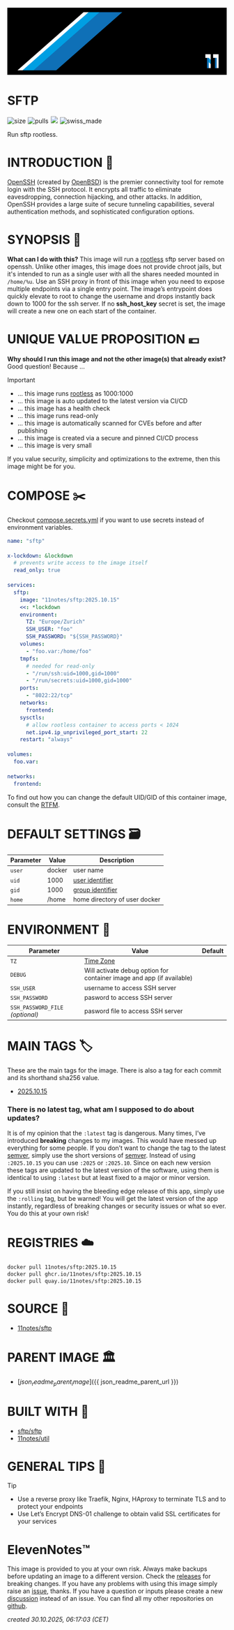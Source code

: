 ![banner](https://github.com/11notes/defaults/blob/main/static/img/banner.png?raw=true)

# SFTP
![size](https://img.shields.io/docker/image-size/11notes/sftp/2025.10.15?color=0eb305)![5px](https://github.com/11notes/defaults/blob/main/static/img/transparent5x2px.png?raw=true)![pulls](https://img.shields.io/docker/pulls/11notes/sftp?color=2b75d6)![5px](https://github.com/11notes/defaults/blob/main/static/img/transparent5x2px.png?raw=true)[<img src="https://img.shields.io/github/issues/11notes/docker-sftp?color=7842f5">](https://github.com/11notes/docker-sftp/issues)![5px](https://github.com/11notes/defaults/blob/main/static/img/transparent5x2px.png?raw=true)![swiss_made](https://img.shields.io/badge/Swiss_Made-FFFFFF?labelColor=FF0000&logo=data:image/svg%2bxml;base64,PHN2ZyB2ZXJzaW9uPSIxIiB3aWR0aD0iNTEyIiBoZWlnaHQ9IjUxMiIgdmlld0JveD0iMCAwIDMyIDMyIiB4bWxucz0iaHR0cDovL3d3dy53My5vcmcvMjAwMC9zdmciPgogIDxyZWN0IHdpZHRoPSIzMiIgaGVpZ2h0PSIzMiIgZmlsbD0idHJhbnNwYXJlbnQiLz4KICA8cGF0aCBkPSJtMTMgNmg2djdoN3Y2aC03djdoLTZ2LTdoLTd2LTZoN3oiIGZpbGw9IiNmZmYiLz4KPC9zdmc+)

Run sftp rootless.

# INTRODUCTION 📢

[OpenSSH](https://www.openssh.org/) (created by [OpenBSD](https://www.openbsd.org/)) is the premier connectivity tool for remote login with the SSH protocol. It encrypts all traffic to eliminate eavesdropping, connection hijacking, and other attacks. In addition, OpenSSH provides a large suite of secure tunneling capabilities, several authentication methods, and sophisticated configuration options.

# SYNOPSIS 📖
**What can I do with this?** This image will run a [rootless](https://github.com/11notes/RTFM/blob/main/linux/container/image/rootless.md) sftp server based on openssh. Unlike other images, this image does not provide chroot jails, but it's intended to run as a single user with all the shares needed mounted in ```/home/%u```. Use an SSH proxy in front of this image when you need to expose multiple endpoints via a single entry point. The image’s entrypoint does quickly elevate to root to change the username and drops instantly back down to 1000 for the ssh server. If no **ssh_host_key** secret is set, the image will create a new one on each start of the container.

# UNIQUE VALUE PROPOSITION 💶
**Why should I run this image and not the other image(s) that already exist?** Good question! Because ...

> [!IMPORTANT]
>* ... this image runs [rootless](https://github.com/11notes/RTFM/blob/main/linux/container/image/rootless.md) as 1000:1000
>* ... this image is auto updated to the latest version via CI/CD
>* ... this image has a health check
>* ... this image runs read-only
>* ... this image is automatically scanned for CVEs before and after publishing
>* ... this image is created via a secure and pinned CI/CD process
>* ... this image is very small

If you value security, simplicity and optimizations to the extreme, then this image might be for you.

# COMPOSE ✂️
Checkout [compose.secrets.yml](https://github.com/11notes/docker-sftp/blob/master/compose.secrets.yml) if you want to use secrets instead of environment variables.
```yaml
name: "sftp"

x-lockdown: &lockdown
  # prevents write access to the image itself
  read_only: true

services:
  sftp:
    image: "11notes/sftp:2025.10.15"
    <<: *lockdown
    environment:
      TZ: "Europe/Zurich"
      SSH_USER: "foo"
      SSH_PASSWORD: "${SSH_PASSWORD}"
    volumes:
      - "foo.var:/home/foo"
    tmpfs:
      # needed for read-only
      - "/run/ssh:uid=1000,gid=1000"
      - "/run/secrets:uid=1000,gid=1000"
    ports:
      - "8022:22/tcp"
    networks:
      frontend:
    sysctls:
      # allow rootless container to access ports < 1024
      net.ipv4.ip_unprivileged_port_start: 22
    restart: "always"

volumes:
  foo.var:

networks:
  frontend:
```
To find out how you can change the default UID/GID of this container image, consult the [RTFM](https://github.com/11notes/RTFM/blob/main/linux/container/image/11notes/how-to.changeUIDGID.md#change-uidgid-the-correct-way).

# DEFAULT SETTINGS 🗃️
| Parameter | Value | Description |
| --- | --- | --- |
| `user` | docker | user name |
| `uid` | 1000 | [user identifier](https://en.wikipedia.org/wiki/User_identifier) |
| `gid` | 1000 | [group identifier](https://en.wikipedia.org/wiki/Group_identifier) |
| `home` | /home | home directory of user docker |

# ENVIRONMENT 📝
| Parameter | Value | Default |
| --- | --- | --- |
| `TZ` | [Time Zone](https://en.wikipedia.org/wiki/List_of_tz_database_time_zones) | |
| `DEBUG` | Will activate debug option for container image and app (if available) | |
| `SSH_USER` | username to access SSH server |  |
| `SSH_PASSWORD` | pasword to access SSH server | |
| `SSH_PASSWORD_FILE` *(optional)* | pasword file to access SSH server | |

# MAIN TAGS 🏷️
These are the main tags for the image. There is also a tag for each commit and its shorthand sha256 value.

* [2025.10.15](https://hub.docker.com/r/11notes/sftp/tags?name=2025.10.15)

### There is no latest tag, what am I supposed to do about updates?
It is of my opinion that the ```:latest``` tag is dangerous. Many times, I’ve introduced **breaking** changes to my images. This would have messed up everything for some people. If you don’t want to change the tag to the latest [semver](https://semver.org/), simply use the short versions of [semver](https://semver.org/). Instead of using ```:2025.10.15``` you can use ```:2025``` or ```:2025.10```. Since on each new version these tags are updated to the latest version of the software, using them is identical to using ```:latest``` but at least fixed to a major or minor version.

If you still insist on having the bleeding edge release of this app, simply use the ```:rolling``` tag, but be warned! You will get the latest version of the app instantly, regardless of breaking changes or security issues or what so ever. You do this at your own risk!

# REGISTRIES ☁️
```
docker pull 11notes/sftp:2025.10.15
docker pull ghcr.io/11notes/sftp:2025.10.15
docker pull quay.io/11notes/sftp:2025.10.15
```

# SOURCE 💾
* [11notes/sftp](https://github.com/11notes/docker-sftp)

# PARENT IMAGE 🏛️
* [${{ json_readme_parent_image }}](${{ json_readme_parent_url }})

# BUILT WITH 🧰
* [sftp/sftp](https://github.com/sftp/sftp)
* [11notes/util](https://github.com/11notes/docker-util)

# GENERAL TIPS 📌
> [!TIP]
>* Use a reverse proxy like Traefik, Nginx, HAproxy to terminate TLS and to protect your endpoints
>* Use Let’s Encrypt DNS-01 challenge to obtain valid SSL certificates for your services

# ElevenNotes™️
This image is provided to you at your own risk. Always make backups before updating an image to a different version. Check the [releases](https://github.com/11notes/docker-sftp/releases) for breaking changes. If you have any problems with using this image simply raise an [issue](https://github.com/11notes/docker-sftp/issues), thanks. If you have a question or inputs please create a new [discussion](https://github.com/11notes/docker-sftp/discussions) instead of an issue. You can find all my other repositories on [github](https://github.com/11notes?tab=repositories).

*created 30.10.2025, 06:17:03 (CET)*
